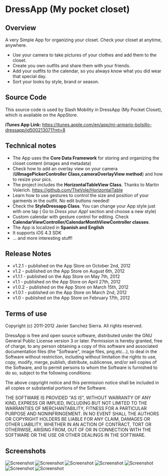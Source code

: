 DressApp (My pocket closet)
=============================


## Overview

A very Simple App for organizing your closet. Check your closet at anytime, anywhere.

* Use your camera to take pictures of your clothes and add them to the closet.
* Create you own outfits and share them with your friends.
* Add your outfits to the calendar, so you always know what you did wear that special day.
* Sort your looks by style, brand or season.

## Source Code

This source code is used by Slash Mobility in DressApp (My Pocket Closet), which is available on the AppStore.

**iTunes App Link:**   https://itunes.apple.com/en/app/mi-armario-bolsillo-dressapp/id500213071?mt=8

## Technical notes

* The App uses the **Core Data Framework** for storing and organizing the closet content (images and metadata)
* Check how to add an overlay view on your camera  (**UIImagePickerController Class,cameraOverlayView method**) and how to resize your pics. 
* The project includes the **HorizontalTableView Class**.  Thanks to Martin Volerich.   https://github.com/TheVole/HorizontalTable
* Learn how to use gestures to control the size and position of your garments in the outfit. No edit buttons needed!
* Check the **StyleDressapp Class**. You can change your App style just with one tap ( Go to  *Dress your App!*  section and choose a new style)
* Custom calendar with gesture control for editing. Check **CalendarViewController/CalendarMonthViewController classes**. 
* The App is localized in **Spanish and English**
* It supports iOS 4.3 SDK
* ... and more interesting stuff!


## Release Notes

* v1.2.1 - published on the App Store  on October 2nd, 2012
* v1.2 - published on the App Store  on August 6th, 2012
* v1.1.1 - published on the App Store  on May 7th, 2012
* v1.1 - published on the App Store  on April 27th, 2012
* v1.0.2 - published on the App Store  on March 15th, 2012
* v1.0.1 - published on the App Store  on March 2nd, 2012
* v1.0 - published on the App Store  on February 17th, 2012


## Terms of use

Copyright (c) 2011-2012 Javier Sanchez Sierra. All rights reserved.

DressApp is free and open source software, distributed under the GNU General Public License version 3 or later. 
Permission is hereby granted, free of charge, to any person obtaining a copy of this software and associated
documentation files (the "Software", image files, png,etc...), to deal in the Software without restriction, including without
limitation the rights to use, copy, modify, merge, publish, distribute, sublicense, and/or sell copies of
the Software, and to permit persons to whom the Software is furnished to do so, subject to the following
conditions:

The above copyright notice and this permission notice shall be included in all copies or substantial
portions of the Software.

THE SOFTWARE IS PROVIDED "AS IS", WITHOUT WARRANTY OF ANY KIND, EXPRESS OR IMPLIED, INCLUDING BUT NOT
LIMITED TO THE WARRANTIES OF MERCHANTABILITY, FITNESS FOR A PARTICULAR PURPOSE AND NONINFRINGEMENT. IN NO
EVENT SHALL THE AUTHORS OR COPYRIGHT HOLDERS BE LIABLE FOR ANY CLAIM, DAMAGES OR OTHER LIABILITY, WHETHER IN
AN ACTION OF CONTRACT, TORT OR OTHERWISE, ARISING FROM, OUT OF OR IN CONNECTION WITH THE SOFTWARE OR THE USE
OR OTHER DEALINGS IN THE SOFTWARE.


## Screenshots

![Screenshot](https://raw.github.com/jsanchezsierra/DressApp/master/screenshots/screenshotLow1.jpg)
![Screenshot](https://raw.github.com/jsanchezsierra/DressApp/master/screenshots/screenshotLow2.jpg)
![Screenshot](https://raw.github.com/jsanchezsierra/DressApp/master/screenshots/screenshotLow3.jpg)
![Screenshot](https://raw.github.com/jsanchezsierra/DressApp/master/screenshots/screenshotLow4.jpg)
![Screenshot](https://raw.github.com/jsanchezsierra/DressApp/master/screenshots/screenshotLow5.jpg)
![Screenshot](https://raw.github.com/jsanchezsierra/DressApp/master/screenshots/screenshotLow6.jpg)
![Screenshot](https://raw.github.com/jsanchezsierra/DressApp/master/screenshots/screenshotLow7.jpg)

